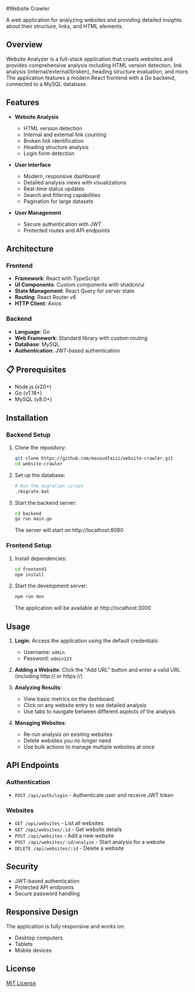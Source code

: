 #Website Crawler

A web application for analyzing websites and providing detailed insights about their structure, links, and HTML elements.

## Overview

Website Analyzer is a full-stack application that crawls websites and provides comprehensive analysis including HTML version detection, link analysis (internal/external/broken), heading structure evaluation, and more. The application features a modern React frontend with a Go backend, connected to a MySQL database.

## Features

- **Website Analysis**
  - HTML version detection
  - Internal and external link counting
  - Broken link identification
  - Heading structure analysis
  - Login form detection

- **User Interface**
  - Modern, responsive dashboard
  - Detailed analysis views with visualizations
  - Real-time status updates
  - Search and filtering capabilities
  - Pagination for large datasets

- **User Management**
  - Secure authentication with JWT
  - Protected routes and API endpoints

## Architecture

### Frontend
- **Framework**: React with TypeScript
- **UI Components**: Custom components with shadcn/ui
- **State Management**: React Query for server state
- **Routing**: React Router v6
- **HTTP Client**: Axios

### Backend
- **Language**: Go
- **Web Framework**: Standard library with custom routing
- **Database**: MySQL
- **Authentication**: JWT-based authentication

## 📋 Prerequisites

- Node.js (v20+)
- Go (v1.18+)
- MySQL (v8.0+)

## Installation

### Backend Setup

1. Clone the repository:
   ```bash
   git clone https://github.com/masoudfaizi/website-crawler.git
   cd website-crawler
   ```

2. Set up the database:
   ```bash
   # Run the migration script
   ./migrate.bat
   ```

3. Start the backend server:
   ```bash
   cd backend
   go run main.go
   ```
   The server will start on http://localhost:8080

### Frontend Setup

1. Install dependencies:
   ```bash
   cd frontend1
   npm install
   ```

2. Start the development server:
   ```bash
   npm run dev
   ```
   The application will be available at http://localhost:3000

## Usage

1. **Login**: Access the application using the default credentials:
   - Username: `admin`
   - Password: `admin123`

2. **Adding a Website**: Click the "Add URL" button and enter a valid URL (including http:// or https://)

3. **Analyzing Results**: 
   - View basic metrics on the dashboard
   - Click on any website entry to see detailed analysis
   - Use tabs to navigate between different aspects of the analysis

4. **Managing Websites**:
   - Re-run analysis on existing websites
   - Delete websites you no longer need
   - Use bulk actions to manage multiple websites at once

## API Endpoints

### Authentication
- `POST /api/auth/login` - Authenticate user and receive JWT token

### Websites
- `GET /api/websites` - List all websites
- `GET /api/websites/:id` - Get website details
- `POST /api/websites` - Add a new website
- `POST /api/websites/:id/analyze` - Start analysis for a website
- `DELETE /api/websites/:id` - Delete a website

## Security

- JWT-based authentication
- Protected API endpoints
- Secure password handling

## Responsive Design

The application is fully responsive and works on:
- Desktop computers
- Tablets
- Mobile devices

## License

[MIT License](LICENSE)